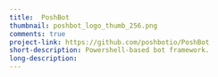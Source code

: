 ```yaml
---
title:  PoshBot
thumbnail: poshbot_logo_thumb_256.png
comments: true
project-link: https://github.com/poshbotio/PoshBot
short-description: Powershell-based bot framework.
long-description:
---
```

